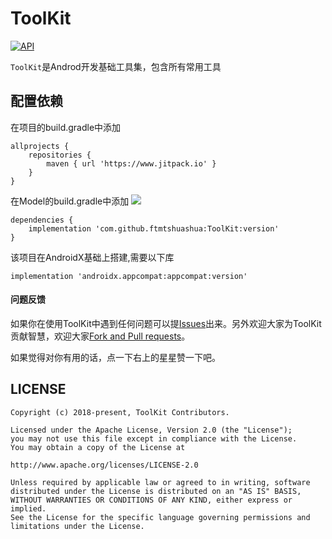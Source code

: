 # ToolKit
[![API](https://img.shields.io/badge/API-15%2B-brightgreen.svg?style=flat)](https://android-arsenal.com/api?level=15)


`ToolKit`是Androd开发基础工具集，包含所有常用工具



## 配置依赖

在项目的build.gradle中添加
```
allprojects {
    repositories {
        maven { url 'https://www.jitpack.io' }
    }
}
```
在Model的build.gradle中添加 [![](https://jitpack.io/v/ftmtshuashua/ToolKit.svg)](https://jitpack.io/#ftmtshuashua/ToolKit)
```
dependencies {
    implementation 'com.github.ftmtshuashua:ToolKit:version'
}
```
该项目在AndroidX基础上搭建,需要以下库
```
implementation 'androidx.appcompat:appcompat:version'
```



#### 问题反馈

如果你在使用ToolKit中遇到任何问题可以提[Issues](https://github.com/ftmtshuashua/ToolKit/issues)出来。另外欢迎大家为ToolKit贡献智慧，欢迎大家[Fork and Pull requests](https://github.com/ftmtshuashua/ToolKit)。

如果觉得对你有用的话，点一下右上的星星赞一下吧。

## LICENSE

```
Copyright (c) 2018-present, ToolKit Contributors.

Licensed under the Apache License, Version 2.0 (the "License");
you may not use this file except in compliance with the License.
You may obtain a copy of the License at

http://www.apache.org/licenses/LICENSE-2.0

Unless required by applicable law or agreed to in writing, software
distributed under the License is distributed on an "AS IS" BASIS,
WITHOUT WARRANTIES OR CONDITIONS OF ANY KIND, either express or implied.
See the License for the specific language governing permissions and
limitations under the License.
```
